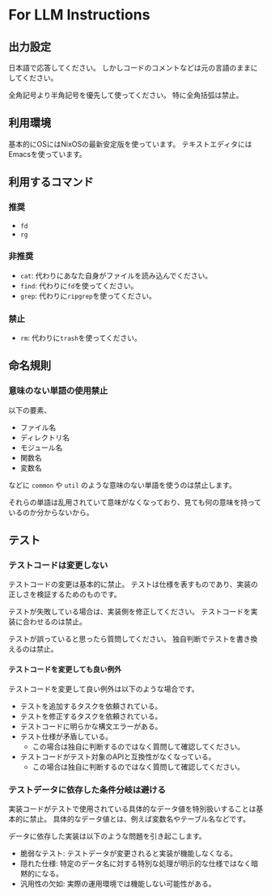 # For LLM Instructions

## 出力設定

日本語で応答してください。
しかしコードのコメントなどは元の言語のままにしてください。

全角記号より半角記号を優先して使ってください。
特に全角括弧は禁止。

## 利用環境

基本的にOSにはNixOSの最新安定版を使っています。
テキストエディタにはEmacsを使っています。

## 利用するコマンド

### 推奨

* `fd`
* `rg`

### 非推奨

* `cat`: 代わりにあなた自身がファイルを読み込んでください。
* `find`: 代わりに`fd`を使ってください。
* `grep`: 代わりに`ripgrep`を使ってください。

### 禁止

* `rm`: 代わりに`trash`を使ってください。

## 命名規則

### 意味のない単語の使用禁止

以下の要素、

- ファイル名
- ディレクトリ名
- モジュール名
- 関数名
- 変数名

などに `common` や `util` のような意味のない単語を使うのは禁止します。

それらの単語は乱用されていて意味がなくなっており、見ても何の意味を持っているのか分からないから。

## テスト

### テストコードは変更しない

テストコードの変更は基本的に禁止。
テストは仕様を表すものであり、実装の正しさを検証するためのものです。

テストが失敗している場合は、実装側を修正してください。
テストコードを実装に合わせるのは禁止。

テストが誤っていると思ったら質問してください。
独自判断でテストを書き換えるのは禁止。

#### テストコードを変更しても良い例外

テストコードを変更して良い例外は以下のような場合です。

- テストを追加するタスクを依頼されている。
- テストを修正するタスクを依頼されている。
- テストコードに明らかな構文エラーがある。
- テスト仕様が矛盾している。
    - この場合は独自に判断するのではなく質問して確認してください。
- テストコードがテスト対象のAPIと互換性がなくなっている。
    - この場合は独自に判断するのではなく質問して確認してください。

### テストデータに依存した条件分岐は避ける

実装コードがテストで使用されている具体的なデータ値を特別扱いすることは基本的に禁止。
具体的なデータ値とは、例えば変数名やテーブル名などです。

データに依存した実装は以下のような問題を引き起こします。

- 脆弱なテスト: テストデータが変更されると実装が機能しなくなる。
- 隠れた仕様: 特定のデータ名に対する特別な処理が明示的な仕様ではなく暗黙的になる。
- 汎用性の欠如: 実際の運用環境では機能しない可能性がある。
